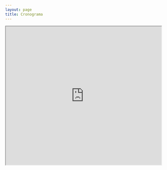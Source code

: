 ```yaml
---
layout: page
title: Cronograma
---
```


<iframe width="100%" height="450vh" src="https://docs.google.com/spreadsheets/d/e/2PACX-1vS9aC8JW-v_Q-wl59Q7o3hol7vtc2LvAtqLOm1sPuQu4VJlEMmLbjPEhtKPKGnLqhJfKQDu1BhFuwpa/pubhtml?gid=1876119836&single=true&amp;widget=true&amp;headers=false&range=A:O"></iframe>
